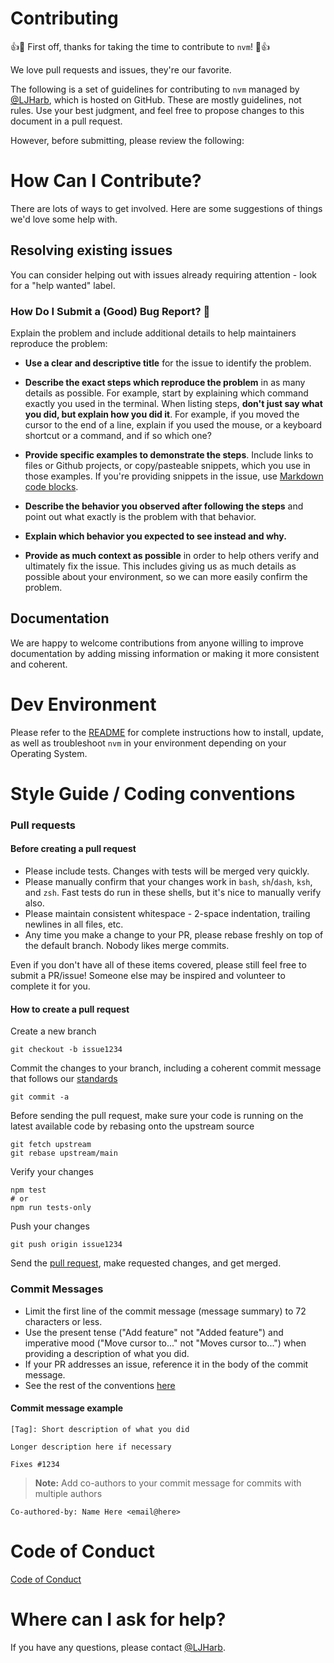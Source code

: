 # Contributing

:+1::tada: First off, thanks for taking the time to contribute to `nvm`! :tada::+1:

We love pull requests and issues, they're our favorite.

The following is a set of guidelines for contributing to `nvm` managed by [@LJHarb](https://github.com/ljharb), which is hosted on GitHub. These are mostly guidelines, not rules. Use your best judgment, and feel free to propose changes to this document in a pull request.

However, before submitting, please review the following:

# How Can I Contribute?

There are lots of ways to get involved. Here are some suggestions of things we'd love some help with.

## Resolving existing issues

You can consider helping out with issues already requiring attention - look for a "help wanted" label.

### How Do I Submit a (Good) Bug Report? :bug:

Explain the problem and include additional details to help maintainers reproduce the problem:

* **Use a clear and descriptive title** for the issue to identify the problem.

* **Describe the exact steps which reproduce the problem** in as many details as possible. For example, start by explaining which command exactly you used in the terminal. When listing steps, **don't just say what you did, but explain how you did it**. For example, if you moved the cursor to the end of a line, explain if you used the mouse, or a keyboard shortcut or a command, and if so which one?
* **Provide specific examples to demonstrate the steps**. Include links to files or Github projects, or copy/pasteable snippets, which you use in those examples. If you're providing snippets in the issue, use [Markdown code blocks](https://help.github.com/articles/markdown-basics/#multiple-lines).
* **Describe the behavior you observed after following the steps** and point out what exactly is the problem with that behavior.
* **Explain which behavior you expected to see instead and why.**
* **Provide as much context as possible** in order to help others verify and ultimately fix the issue. This includes giving us as much details as possible about your environment, so we can more easily confirm the problem.

## Documentation

We are happy to welcome contributions from anyone willing to improve documentation by adding missing information or making it more consistent and coherent.

# Dev Environment

Please refer to the [README](README.md) for complete instructions how to install, update, as well as troubleshoot `nvm` in your environment depending on your Operating System.

# Style Guide / Coding conventions

### Pull requests

#### Before creating a pull request

  - Please include tests. Changes with tests will be merged very quickly.
  - Please manually confirm that your changes work in `bash`, `sh`/`dash`, `ksh`, and `zsh`. Fast tests do run in these shells, but it's nice to manually verify also.
  - Please maintain consistent whitespace - 2-space indentation, trailing newlines in all files, etc.
  - Any time you make a change to your PR, please rebase freshly on top of the default branch. Nobody likes merge commits.

Even if you don't have all of these items covered, please still feel free to submit a PR/issue! Someone else may be inspired and volunteer to complete it for you.

#### How to create a pull request

Create a new branch

```
git checkout -b issue1234
```

Commit the changes to your branch, including a coherent commit message that follows our [standards](#commit-messages)

```
git commit -a
```

Before sending the pull request, make sure your code is running on the latest available code by rebasing onto the upstream source

```
git fetch upstream
git rebase upstream/main
```

Verify your changes

```
npm test
# or
npm run tests-only
```

Push your changes

```
git push origin issue1234
```

Send the [pull request](https://docs.github.com/en/pull-requests), make requested changes, and get merged.

### Commit Messages

* Limit the first line of the commit message (message summary) to 72 characters or less.
* Use the present tense ("Add feature" not "Added feature") and imperative mood ("Move cursor to..." not "Moves cursor to...") when providing a description of what you did.
* If your PR addresses an issue, reference it in the body of the commit message.
* See the rest of the conventions [here](https://gist.github.com/ljharb/772b0334387a4bee89af24183114b3c7)

#### Commit message example

```
[Tag]: Short description of what you did

Longer description here if necessary

Fixes #1234
```

> **Note:**  Add co-authors to your commit message for commits with multiple authors

```
Co-authored-by: Name Here <email@here>
```


# Code of Conduct
[Code of Conduct](https://github.com/nvm-sh/nvm/blob/HEAD/CODE_OF_CONDUCT.md)

# Where can I ask for help?
If you have any questions, please contact [@LJHarb](mailto:ljharb@gmail.com).
